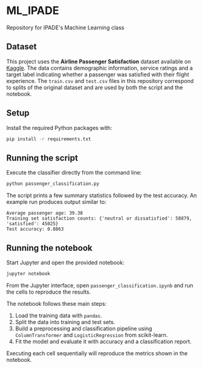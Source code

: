 # ML_IPADE
Repository for IPADE's Machine Learning class

## Dataset

This project uses the **Airline Passenger Satisfaction** dataset available on
[Kaggle](https://www.kaggle.com/datasets/teejmahal20/airline-passenger-satisfaction).
The data contains demographic information, service ratings and a target label
indicating whether a passenger was satisfied with their flight experience. The
`train.csv` and `test.csv` files in this repository correspond to splits of the
original dataset and are used by both the script and the notebook.

## Setup

Install the required Python packages with:

```bash
pip install -r requirements.txt
```

## Running the script

Execute the classifier directly from the command line:

```bash
python passenger_classification.py
```

The script prints a few summary statistics followed by the test accuracy. An
example run produces output similar to:

```
Average passenger age: 39.38
Training set satisfaction counts: {'neutral or dissatisfied': 58879, 'satisfied': 45025}
Test accuracy: 0.8863
```

## Running the notebook

Start Jupyter and open the provided notebook:

```bash
jupyter notebook
```

From the Jupyter interface, open `passenger_classification.ipynb` and run the cells to reproduce the results.

The notebook follows these main steps:

1. Load the training data with `pandas`.
2. Split the data into training and test sets.
3. Build a preprocessing and classification pipeline using `ColumnTransformer`
   and `LogisticRegression` from scikit-learn.
4. Fit the model and evaluate it with accuracy and a classification report.

Executing each cell sequentially will reproduce the metrics shown in the
notebook.
